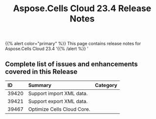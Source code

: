 ﻿---
title: Aspose.Cells Cloud 23.4 Release Notes
second_title: Aspose.Cells Cloud Documen
type: docs
url: /zh/aspose-cells-cloud-23-4-release-notes/
description: Aspose.Cells Cloud supports Excel to create, convert, merge, split, protected, inner object operation, and so on
weight: 18
---
{{% alert color="primary" %}} 
This page contains release notes for Aspose.Cells Cloud 23.4
'{{% /alert %}} '
## **Complete list of issues and enhancements covered in this Release**

|**ID**|**Summary**|**Category**|
|:- |:- |:- |
|39420 |Support import XML data. |
|39421 |Support export XML data. |
|39467 |Optimize Cells Cloud Core. |
